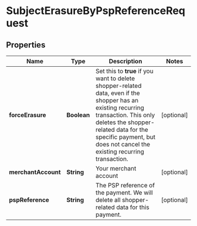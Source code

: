 

# SubjectErasureByPspReferenceRequest


## Properties

| Name | Type | Description | Notes |
|------------ | ------------- | ------------- | -------------|
|**forceErasure** | **Boolean** | Set this to **true** if you want to delete shopper-related data, even if the shopper has an existing recurring transaction. This only deletes the shopper-related data for the specific payment, but does not cancel the existing recurring transaction. |  [optional] |
|**merchantAccount** | **String** | Your merchant account |  [optional] |
|**pspReference** | **String** | The PSP reference of the payment. We will delete all shopper-related data for this payment. |  [optional] |



